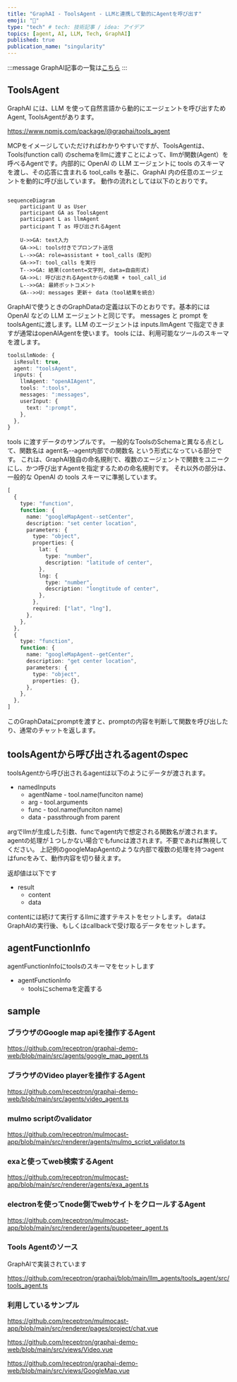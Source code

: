 ```yaml
---
title: "GraphAI - ToolsAgent - LLMと連携して動的にAgentを呼び出す"
emoji: "🤖"
type: "tech" # tech: 技術記事 / idea: アイデア
topics: [agent, AI, LLM, Tech, GraphAI]
published: true
publication_name: "singularity"
---
```


:::message
GraphAI記事の一覧は[こちら](https://zenn.dev/singularity/articles/graphai-index)
:::

## ToolsAgent

GraphAI には、LLM を使って自然言語から動的にエージェントを呼び出すためAgent,  ToolsAgentがあります。

https://www.npmjs.com/package/@graphai/tools_agent

MCPをイメージしていただければわかりやすいですが、ToolsAgentは、Tools(function call) のschemaをllmに渡すことによって、llmが関数(Agent）を呼べるAgentです。内部的に OpenAI の LLM エージェントに tools のスキーマを渡し、その応答に含まれる tool_calls を基に、GraphAI 内の任意のエージェントを動的に呼び出しています。
動作の流れとしては以下のとおりです。


```mermaid

sequenceDiagram
    participant U as User
    participant GA as ToolsAgent
    participant L as llmAgent
    participant T as 呼び出されるAgent

    U->>GA: text入力
    GA->>L: tools付きでプロンプト送信
    L-->>GA: role=assistant + tool_calls（配列）
    GA->>T: tool_calls を実行
    T-->>GA: 結果(content=文字列, data=自由形式)
    GA->>L: 呼び出されるAgentからの結果 + tool_call_id
    L-->>GA: 最終ボットコメント
    GA-->>U: messages 更新＋ data（tool結果を統合）
```

GraphAIで使うときのGraphDataの定義は以下のとおりです。基本的には OpenAI などの LLM エージェントと同じです。
messages と prompt をtoolsAgentに渡します。LLM のエージェントは inputs.llmAgent で指定できますが通常はopenAIAgentを使います。
tools には、利用可能なツールのスキーマを渡します。

```TypeScript
toolsLlmNode: {
  isResult: true,
  agent: "toolsAgent",
  inputs: {
    llmAgent: "openAIAgent",
    tools: ":tools",
    messages: ":messages",
    userInput: {
      text: ":prompt",
    },
  },
}
```

tools に渡すデータのサンプルです。
一般的なToolsのSchemaと異なる点として、関数名は agent名--agent内部での関数名 という形式になっている部分です。
これは、GraphAI独自の命名規則で、複数のエージェントで関数をユニークにし、かつ呼び出すAgentを指定するための命名規則です。
それ以外の部分は、一般的な OpenAI の tools スキーマに準拠しています。

```TypeScript
[
  {
    type: "function",
    function: {
      name: "googleMapAgent--setCenter",
      description: "set center location",
      parameters: {
        type: "object",
        properties: {
          lat: {
            type: "number",
            description: "latitude of center",
          },
          lng: {
            type: "number",
            description: "longtitude of center",
          },
        },
        required: ["lat", "lng"],
      },
    },
  },
  {
    type: "function",
    function: {
      name: "googleMapAgent--getCenter",
      description: "get center location",
      parameters: {
        type: "object",
        properties: {},
      },
    },
  },
]
```

このGraphDataにpromptを渡すと、promptの内容を判断して関数を呼び出したり、通常のチャットを返します。


## toolsAgentから呼び出されるagentのspec

toolsAgentから呼び出されるagentは以下のようにデータが渡されます。

- namedInputs
  - agentName - tool.name(funciton name)
  - arg - tool.arguments
  - func - tool.name(funciton name)
  - data - passthrough from parent

argでllmが生成した引数、funcでagent内で想定される関数名が渡されます。
agentの処理が１つしかない場合でもfuncは渡されます。不要であれば無視してください。
上記例のgoogleMapAgentのような内部で複数の処理を持つagentはfuncをみて、動作内容を切り替えます。

返却値は以下です

- result
  - content
  - data

contentには続けて実行するllmに渡すテキストをセットします。
dataはGraphAIの実行後、もしくはcallbackで受け取るデータをセットします。

## agentFunctionInfo

agentFunctionInfoにtoolsのスキーマをセットします

- agentFunctionInfo
  - toolsにschemaを定義する


## sample


### ブラウザのGoogle map apiを操作するAgent
https://github.com/receptron/graphai-demo-web/blob/main/src/agents/google_map_agent.ts

### ブラウザのVideo playerを操作するAgent
https://github.com/receptron/graphai-demo-web/blob/main/src/agents/video_agent.ts

### mulmo scriptのvalidator
https://github.com/receptron/mulmocast-app/blob/main/src/renderer/agents/mulmo_script_validator.ts

### exaと使ってweb検索するAgent
https://github.com/receptron/mulmocast-app/blob/main/src/renderer/agents/exa_agent.ts

### electronを使ってnode側でwebサイトをクロールするAgent
https://github.com/receptron/mulmocast-app/blob/main/src/renderer/agents/puppeteer_agent.ts

### Tools Agentのソース

GraphAIで実装されています

https://github.com/receptron/graphai/blob/main/llm_agents/tools_agent/src/tools_agent.ts


### 利用しているサンプル

https://github.com/receptron/mulmocast-app/blob/main/src/renderer/pages/project/chat.vue

https://github.com/receptron/graphai-demo-web/blob/main/src/views/Video.vue

https://github.com/receptron/graphai-demo-web/blob/main/src/views/GoogleMap.vue